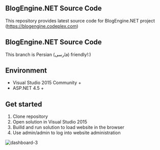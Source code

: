 ## BlogEngine.NET Source Code
This repository provides latest source code for BlogEngine.NET project (https://blogengine.codeplex.com)
## BlogEngine.NET Source Code
This branch is Persian (فارسی) friendly!:)
## Environment
  * Visual Studio 2015 Community +
  * ASP.NET 4.5 +

## Get started
  1. Clone repository
  2. Open solution in Visual Studio 2015
  3. Builld and run solution to load website in the browser
  4. Use admin/admin to log into website administration
   
![dashboard-3](https://cloud.githubusercontent.com/assets/1932785/11760070/0012f9d8-a052-11e5-84a8-e9097cb85f23.png)
